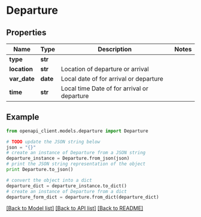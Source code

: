 # Departure


## Properties
Name | Type | Description | Notes
------------ | ------------- | ------------- | -------------
**type** | **str** |  | 
**location** | **str** | Location of departure or arrival | 
**var_date** | **date** | Local date of for arrival or departure | 
**time** | **str** | Local time Date of for arrival or departure | 

## Example

```python
from openapi_client.models.departure import Departure

# TODO update the JSON string below
json = "{}"
# create an instance of Departure from a JSON string
departure_instance = Departure.from_json(json)
# print the JSON string representation of the object
print Departure.to_json()

# convert the object into a dict
departure_dict = departure_instance.to_dict()
# create an instance of Departure from a dict
departure_form_dict = departure.from_dict(departure_dict)
```
[[Back to Model list]](../README.md#documentation-for-models) [[Back to API list]](../README.md#documentation-for-api-endpoints) [[Back to README]](../README.md)


